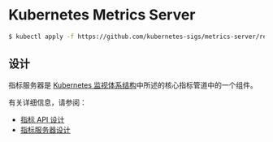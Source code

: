 # Kubernetes Metrics Server

```sh
$ kubectl apply -f https://github.com/kubernetes-sigs/metrics-server/releases/latest/download/components.yaml
```

## 设计

指标服务器是 [Kubernetes 监视体系结构](https://github.com/kubernetes/design-proposals-archive/blob/main/instrumentation/monitoring_architecture.md)中所述的核心指标管道中的一个组件。

有关详细信息，请参阅：

- [指标 API 设计](https://github.com/kubernetes/design-proposals-archive/blob/main/instrumentation/resource-metrics-api.md)
- [指标服务器设计](https://github.com/kubernetes/design-proposals-archive/blob/main/instrumentation/metrics-server.md)



